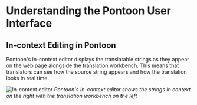 # Understanding the Pontoon User Interface

## In-context Editing in Pontoon

Pontoon's In-context editor displays the translatable strings as they appear on the web page alongside the translation workbench. This means that translators can see how the source string appears and how the translation looks in real time.

![In-context editor](/assets/image/pontoon/ui/incontext_edit.png)
*Pontoon's In-context editor shows the strings in context on the right with the translation workbench on the left*
